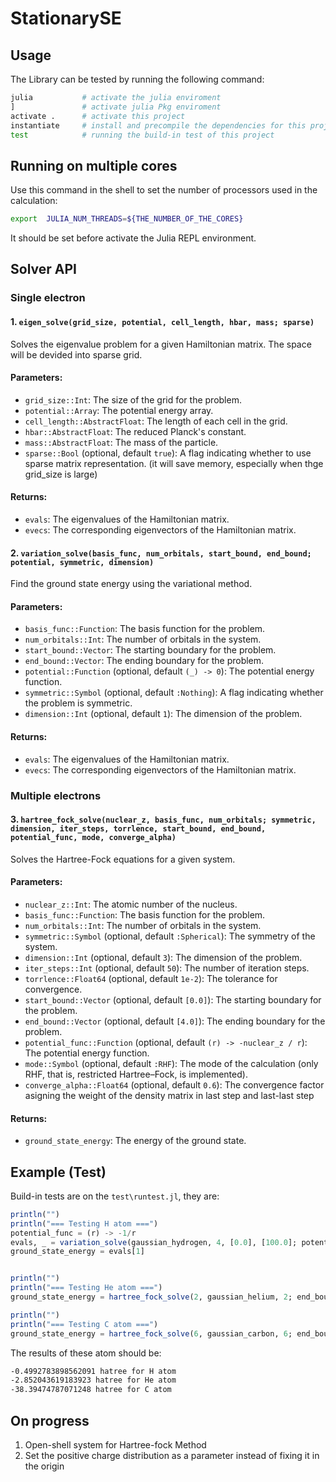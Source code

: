 # StationarySE


## Usage
The Library can be tested by running the following command:
```sh
julia           # activate the julia enviroment
]               # activate julia Pkg enviroment
activate .      # activate this project
instantiate     # install and precompile the dependencies for this project
test            # running the build-in test of this project
```

## Running on multiple cores
Use this command in the shell to set the number of processors used in the calculation:
```sh
export  JULIA_NUM_THREADS=${THE_NUMBER_OF_THE_CORES}   
```
It should be set before activate the Julia REPL environment.


## Solver API

### Single electron
#### 1. `eigen_solve(grid_size, potential, cell_length, hbar, mass; sparse)`

Solves the eigenvalue problem for a given Hamiltonian matrix. The space will be devided into sparse grid.

#### Parameters:

- `grid_size::Int`: The size of the grid for the problem.
- `potential::Array`: The potential energy array.
- `cell_length::AbstractFloat`: The length of each cell in the grid.
- `hbar::AbstractFloat`: The reduced Planck's constant.
- `mass::AbstractFloat`: The mass of the particle.
- `sparse::Bool` (optional, default `true`): A flag indicating whether to use sparse matrix representation. (it will save memory, especially when thge grid_size is large)

#### Returns:

- `evals`: The eigenvalues of the Hamiltonian matrix.
- `evecs`: The corresponding eigenvectors of the Hamiltonian matrix.

#### 2. `variation_solve(basis_func, num_orbitals, start_bound, end_bound; potential, symmetric, dimension)`

Find the ground state energy using the variational method.

#### Parameters:

- `basis_func::Function`: The basis function for the problem.
- `num_orbitals::Int`: The number of orbitals in the system.
- `start_bound::Vector`: The starting boundary for the problem.
- `end_bound::Vector`: The ending boundary for the problem.
- `potential::Function` (optional, default `(_) -> 0`): The potential energy function.
- `symmetric::Symbol` (optional, default `:Nothing`): A flag indicating whether the problem is symmetric.
- `dimension::Int` (optional, default `1`): The dimension of the problem.

#### Returns:

- `evals`: The eigenvalues of the Hamiltonian matrix.
- `evecs`: The corresponding eigenvectors of the Hamiltonian matrix.

### Multiple electrons
#### 3. `hartree_fock_solve(nuclear_z, basis_func, num_orbitals; symmetric, dimension, iter_steps, torrlence, start_bound, end_bound, potential_func, mode, converge_alpha)`

Solves the Hartree-Fock equations for a given system.

#### Parameters:

- `nuclear_z::Int`: The atomic number of the nucleus.
- `basis_func::Function`: The basis function for the problem.
- `num_orbitals::Int`: The number of orbitals in the system.
- `symmetric::Symbol` (optional, default `:Spherical`): The symmetry of the system.
- `dimension::Int` (optional, default `3`): The dimension of the problem.
- `iter_steps::Int` (optional, default `50`): The number of iteration steps.
- `torrlence::Float64` (optional, default `1e-2`): The tolerance for convergence.
- `start_bound::Vector` (optional, default `[0.0]`): The starting boundary for the problem.
- `end_bound::Vector` (optional, default `[4.0]`): The ending boundary for the problem.
- `potential_func::Function` (optional, default `(r) -> -nuclear_z / r`): The potential energy function.
- `mode::Symbol` (optional, default `:RHF`): The mode of the calculation (only RHF, that is, restricted Hartree–Fock, is implemented).
- `converge_alpha::Float64` (optional, default `0.6`): The convergence factor asigning the weight of the density matrix in last step and last-last step

#### Returns:

- `ground_state_energy`: The energy of the ground state.


## Example (Test)

Build-in tests are on the `test\runtest.jl`, they are:
```julia
println("")
println("=== Testing H atom ===")
potential_func = (r) -> -1/r
evals, _ = variation_solve(gaussian_hydrogen, 4, [0.0], [100.0]; potential=potential_func, symmetric=:Spherical, dimension=3)
ground_state_energy = evals[1]


println("")
println("=== Testing He atom ===")
ground_state_energy = hartree_fock_solve(2, gaussian_helium, 2; end_bound=[8.0])

println("")
println("=== Testing C atom ===")
ground_state_energy = hartree_fock_solve(6, gaussian_carbon, 6; end_bound=[8.0])
```

The results of these atom should be:
```sh
-0.4992783898562091 hatree for H atom
-2.852043619183923 hatree for He atom
-38.39474787071248 hatree for C atom
```


## On progress

1. Open-shell system for Hartree-fock Method
2. Set the positive charge distribution as a parameter instead of fixing it in the origin
